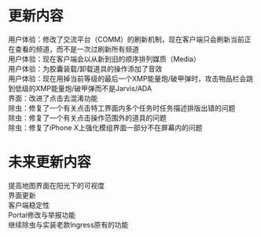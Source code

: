 # 更新内容
用户体验：修改了交流平台（COMM）的刷新机制，现在客户端只会刷新当前正在查看的频道，而不是一次过刷新所有频道  
用户体验：现在客户端会以从新到旧的顺序排列媒质（Media）  
用户体验：为胶囊装载/卸载道具的操作添加了音效  
用户体验：现在用掉当前等级的最后一个XMP能量炮/破甲弹时，攻击物品栏会跳到低级的XMP能量炮/破甲弹而不是Jarvis/ADA  
界面：改进了点击去混淆功能  
除虫：修复了一个有关点击特工界面内多个任务时任务描述排版出错的问题  
除虫：修复了一个有关点击操作范围外的道具的问题  
除虫：修复了iPhone X上强化模组界面一部分不在屏幕内的问题  

# 未来更新内容
提高地图界面在阳光下的可视度  
界面更新  
客户端稳定性  
Portal修改与举报功能  
继续除虫与实装老款Ingress原有的功能  

